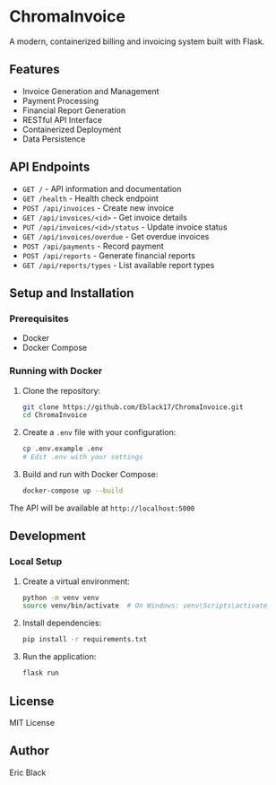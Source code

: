 # ChromaInvoice

A modern, containerized billing and invoicing system built with Flask.

## Features

- Invoice Generation and Management
- Payment Processing
- Financial Report Generation
- RESTful API Interface
- Containerized Deployment
- Data Persistence

## API Endpoints

- `GET /` - API information and documentation
- `GET /health` - Health check endpoint
- `POST /api/invoices` - Create new invoice
- `GET /api/invoices/<id>` - Get invoice details
- `PUT /api/invoices/<id>/status` - Update invoice status
- `GET /api/invoices/overdue` - Get overdue invoices
- `POST /api/payments` - Record payment
- `POST /api/reports` - Generate financial reports
- `GET /api/reports/types` - List available report types

## Setup and Installation

### Prerequisites

- Docker
- Docker Compose

### Running with Docker

1. Clone the repository:
   ```bash
   git clone https://github.com/Eblack17/ChromaInvoice.git
   cd ChromaInvoice
   ```

2. Create a `.env` file with your configuration:
   ```bash
   cp .env.example .env
   # Edit .env with your settings
   ```

3. Build and run with Docker Compose:
   ```bash
   docker-compose up --build
   ```

The API will be available at `http://localhost:5000`

## Development

### Local Setup

1. Create a virtual environment:
   ```bash
   python -m venv venv
   source venv/bin/activate  # On Windows: venv\Scripts\activate
   ```

2. Install dependencies:
   ```bash
   pip install -r requirements.txt
   ```

3. Run the application:
   ```bash
   flask run
   ```

## License

MIT License

## Author

Eric Black 
